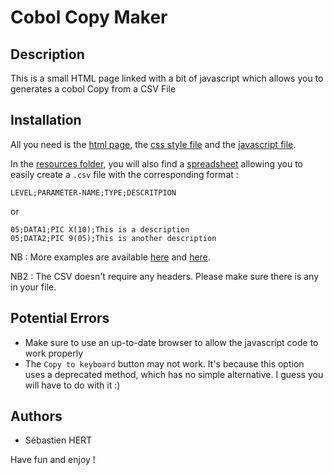 # **Cobol Copy Maker**

## **Description**

This is a small HTML page linked with a bit of javascript which allows you to generates a cobol Copy from a CSV File

## **Installation**

All you need is the [html page](CopyMaker.html), the [css style file](./src/CopyMaker.css) and the [javascript file](./src/main.js).

In the [resources folder](./ressources/), you will also find a [spreadsheet](resources/Copy.ods) allowing you to easily create a `.csv` file with the corresponding format :
```CSV
LEVEL;PARAMETER-NAME;TYPE;DESCRITPION
```
or
```CSV
05;DATA1;PIC X(10);This is a description
05;DATA2;PIC 9(05);This is another description
```

NB : More examples are available [here](resources/testCopy1.csv) and [here](resources/testCopy2.csv).

NB2 : The CSV doesn't require any headers. Please make sure there is any in your file.

## **Potential Errors**

- Make sure to use an up-to-date browser to allow the javascript code to work properly
- The `Copy to keyboard` button may not work. It's because this option uses a deprecated method, which has no simple alternative. I guess you will have to do with it :)

## **Authors**

* Sébastien HERT


Have fun and enjoy !